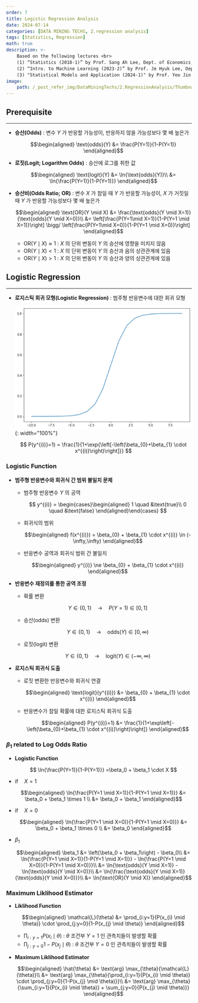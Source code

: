 ```yaml
---
order: 7
title: Logistic Regression Analysis
date: 2024-07-14
categories: [DATA MINING TECHS, 2.regression analysis]
tags: [Statistics, Regression]
math: true
description: >-
    Based on the following lectures <br>
    (1) “Statistics (2018-1)” by Prof. Sang Ah Lee, Dept. of Economics, College of Economics & Commerce, Kookmin Univ. <br>
    (2) “Intro. to Machine Learning (2023-2)” by Prof. Je Hyuk Lee, Dept. of Data Science, The Grad. School, Kookmin Univ. <br>
    (3) "Statistical Models and Application (2024-1)" by Prof. Yeo Jin Chung, Dept. of Data Science, The Grad. School, Kookmin Univ.
image:
    path: /_post_refer_img/DataMiningTechs/2.RegressionAnalysis/Thumbnail.jpg
---
```


## Prerequisite
-----

- **승산(Odds)** : 변수 $Y$ 가 반응할 가능성이, 반응하지 않을 가능성보다 몇 배 높은가

    $$\begin{aligned}
    \text{odds}(Y)
    &= \frac{P(Y=1)}{1-P(Y=1)}
    \end{aligned}$$

- **로짓(Logit; Logarithm Odds)** : 승산에 로그를 취한 값

    $$\begin{aligned}
    \text{logit}(Y)
    &= \ln{\text{odds}(Y)}\\
    &= \ln{\frac{P(Y=1)}{1-P(Y=1)}}
    \end{aligned}$$

- **승산비(Odds Ratio; OR)** : 변수 $X$ 가 참일 때 $Y$ 가 반응할 가능성이, $X$ 가 거짓일 때 $Y$ 가 반응할 가능성보다 몇 배 높은가

    $$\begin{aligned}
    \text{OR}(Y \mid X)
    &= \frac{\text{odds}(Y \mid X=1)}{\text{odds}(Y \mid X=0)}\\
    &= \left[\frac{P(Y=1\mid X=1)}{1-P(Y=1 \mid X=1)}\right] \bigg/ \left[\frac{P(Y=1\mid X=0)}{1-P(Y=1 \mid X=0)}\right]
    \end{aligned}$$

    - $\text{OR}(Y \mid X) \approx 1$ : $X$ 의 단위 변동이 $Y$ 의 승산에 영향을 미치지 않음
    - $\text{OR}(Y\mid X) < 1$ : $X$ 의 단위 변동이 $Y$ 의 승산과 음의 상관관계에 있음
    - $\text{OR}(Y \mid X) > 1$ : $X$ 의 단위 변동이 $Y$ 의 승산과 양의 상관관게에 있음

## Logistic Regression
-----

- **로지스틱 회귀 모형(Logistic Regression)** : 범주형 반응변수에 대한 회귀 모형

    ![01](/_post_refer_img/DataMiningTechs/2.RegressionAnalysis/07-01.png){: width="100%"}

    $$
    P(y^{(i)}=1)
    = \frac{1}{1+\exp{\left[-\left(\beta_{0}+\beta_{1} \cdot x^{(i)}\right)\right]}}
    $$

### Logistic Function

- **범주형 반응변수와 회귀식 간 범위 불일치 문제**

    - 범주형 반응변수 $Y$ 의 공역

        $$
        y^{(i)}
        = \begin{cases}\begin{aligned}
        1 \quad &\text{true}\\
        0 \quad &\text{false}
        \end{aligned}\end{cases}
        $$

    - 회귀식의 범위

        $$\begin{aligned}
        f(x^{(i)})
        = \beta_{0} + \beta_{1} \cdot x^{(i)} \in (-\infty,\infty)
        \end{aligned}$$

    - 반응변수 공역과 회귀식 범위 간 불일치

        $$\begin{aligned}
        y^{(i)} \ne \beta_{0} + \beta_{1} \cdot x^{(i)}
        \end{aligned}$$

- **반응변수 재정의를 통한 공역 조정**

    - 확률 변환

        $$
        Y \in \{0,1\} \quad \rightarrow \quad P(Y=1) \in [0,1]
        $$

    - 승산(odds) 변환

        $$
        Y \in \{0,1\} \quad \rightarrow \quad \text{odds}(Y) \in [0,\infty)
        $$

    - 로짓(logit) 변환

        $$
        Y \in \{0,1\} \quad \rightarrow \quad \text{logit}(Y) \in (-\infty,\infty)
        $$

- **로지스틱 회귀식 도출**

    - 로짓 변환한 반응변수와 회귀식 연결

        $$\begin{aligned}
        \text{logit}(y^{(i)})
        &= \beta_{0} + \beta_{1} \cdot x^{(i)}
        \end{aligned}$$

    - 반응변수가 참일 확률에 대한 로지스틱 회귀식 도출

        $$\begin{aligned}
        P(y^{(i)}=1)
        &= \frac{1}{1+\exp\left[-\left(\beta_{0}+\beta_{1} \cdot x^{(i)}\right)\right]}
        \end{aligned}$$

### $\beta_{1}$ related to Log Odds Ratio

- **Logistic Function**

    $$
    \ln{\frac{P(Y=1)}{1-P(Y=1)}}
    =\beta_0 + \beta_1 \cdot X
    $$

- $\text{if} \quad X=1$

    $$\begin{aligned}
    \ln{\frac{P(Y=1 \mid X=1)}{1-P(Y=1 \mid X=1)}}
    &= \beta_0 + \beta_1 \times 1 \\
    &= \beta_0 + \beta_1
    \end{aligned}$$

- $\text{if} \quad X=0$

    $$\begin{aligned}
    \ln{\frac{P(Y=1 \mid X=0)}{1-P(Y=1 \mid X=0)}}
    &= \beta_0 + \beta_1 \times 0 \\
    &= \beta_0
    \end{aligned}$$

- $\beta_1$

    $$\begin{aligned}
    \beta_1
    &= \left(\beta_0 + \beta_1\right) - \beta_0\\
    &= \ln{\frac{P(Y=1 \mid X=1)}{1-P(Y=1 \mid X=1)}} - \ln{\frac{P(Y=1 \mid X=0)}{1-P(Y=1 \mid X=0)}}\\
    &= \ln{\text{odds}(Y \mid X=1)} - \ln{\text{odds}(Y \mid X=0)}\\
    &= \ln{\frac{\text{odds}(Y \mid X=1)}{\text{odds}(Y \mid X=0)}}\\
    &= \ln{\text{OR}(Y \mid X)}
    \end{aligned}$$

### Maximum Liklihood Estimator

- **Liklihood Function**

    $$\begin{aligned}
    \mathcal{L}(\theta)
    &= \prod_{i:y=1}{P(x_{i} \mid \theta)} \cdot \prod_{j:y=0}{1-P(x_{j} \mid \theta)}
    \end{aligned}$$

    - $\prod_{i:y=1}{P(x_{i} \mid \theta)}$ : $\theta$ 조건부 $Y=1$ 인 관측치들이 발생할 확률
    - $\prod_{j:y=0}{1-P(x_{j} \mid \theta)}$ : $\theta$ 조건부 $Y=0$ 인 관측치들이 발생할 확률

- **Maximum Liklihood Estimator**

    $$\begin{aligned}
    \hat{\theta}
    &= \text{arg} \max_{\theta}{\mathcal{L}(\theta)}\\
    &= \text{arg} \max_{\theta}{\prod_{i:y=1}{P(x_{i} \mid \theta)} \cdot \prod_{j:y=0}{1-P(x_{j} \mid \theta)}}\\
    &= \text{arg} \max_{\theta}{\sum_{i:y=1}{P(x_{i} \mid \theta)} + \sum_{j:y=0}{P(x_{j} \mid \theta)}}
    \end{aligned}$$